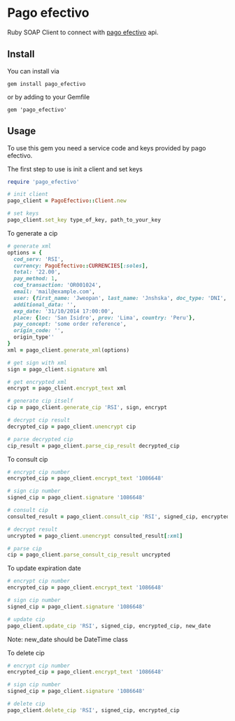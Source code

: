 # Pago efectivo
Ruby SOAP Client to connect with [pago efectivo](https://pagoefectivo.pe/) api.

## Install
You can install via
```
gem install pago_efectivo
```
or by adding to your Gemfile
```
gem 'pago_efectivo'
```

## Usage

To use this gem you need a service code and keys provided by pago efectivo.

The first step to use is init a client and set keys

``` ruby
require 'pago_efectivo'

# init client
pago_client = PagoEfectivo::Client.new

# set keys
pago_client.set_key type_of_key, path_to_your_key
```

To generate a cip

``` ruby
# generate xml
options = {
  cod_serv: 'RSI',
  currency: PagoEfectivo::CURRENCIES[:soles],
  total: '22.00',
  pay_method: 1,
  cod_transaction: 'OR001024',
  email: 'mail@example.com',
  user: {first_name: 'Jweopan', last_name: 'Jnshska', doc_type: 'DNI', doc_num: '37283937', id: 293, email: 'nanan@mail.com'},
  additional_data: '',
  exp_date: '31/10/2014 17:00:00',
  place: {loc: 'San Isidro', prov: 'Lima', country: 'Peru'},
  pay_concept: 'some order reference',
  origin_code: '',
  origin_type''
}
xml = pago_client.generate_xml(options)

# get sign with xml
sign = pago_client.signature xml

# get encrypted xml
encrypt = pago_client.encrypt_text xml

# generate cip itself
cip = pago_client.generate_cip 'RSI', sign, encrypt

# decrypt cip result
decrypted_cip = pago_client.unencrypt cip

# parse decrypted cip
cip_result = pago_client.parse_cip_result decrypted_cip
```

To consult cip
``` ruby
# encrypt cip number
encrypted_cip = pago_client.encrypt_text '1086648'

# sign cip number
signed_cip = pago_client.signature '1086648'

# consult cip
consulted_result = pago_client.consult_cip 'RSI', signed_cip, encrypted_cip

# decrypt result
uncrypted = pago_client.unencrypt consulted_result[:xml]

# parse cip
cip = pago_client.parse_consult_cip_result uncrypted
```

To update expiration date
``` ruby
# encrypt cip number
encrypted_cip = pago_client.encrypt_text '1086648'

# sign cip number
signed_cip = pago_client.signature '1086648'

# update cip
pago_client.update_cip 'RSI', signed_cip, encrypted_cip, new_date
```
Note: new_date should be DateTime class

To delete cip
``` ruby
# encrypt cip number
encrypted_cip = pago_client.encrypt_text '1086648'

# sign cip number
signed_cip = pago_client.signature '1086648'

# delete cip
pago_client.delete_cip 'RSI', signed_cip, encrypted_cip
```
